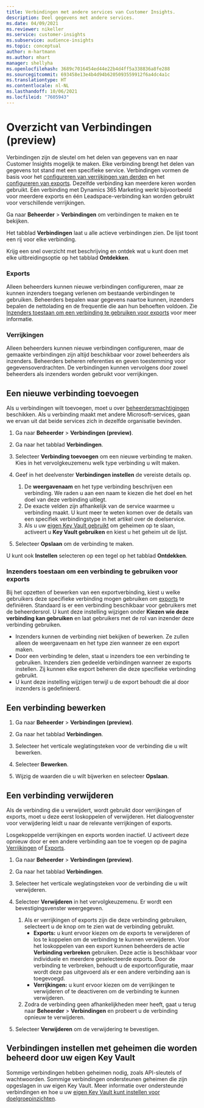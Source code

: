 ```yaml
---
title: Verbindingen met andere services van Customer Insights.
description: Deel gegevens met andere services.
ms.date: 04/09/2021
ms.reviewer: nikeller
ms.service: customer-insights
ms.subservice: audience-insights
ms.topic: conceptual
author: m-hartmann
ms.author: mhart
manager: shellyha
ms.openlocfilehash: 3689c7016454ed44e22b4d4ff5a338836a8fe288
ms.sourcegitcommit: 693458e13e4b4d94b6205093559912f6a4dc4a1c
ms.translationtype: HT
ms.contentlocale: nl-NL
ms.lasthandoff: 10/06/2021
ms.locfileid: "7605943"
---
```

# <a name="connections-preview-overview"></a>Overzicht van Verbindingen (preview)

Verbindingen zijn de sleutel om het delen van gegevens van en naar Customer Insights mogelijk te maken. Elke verbinding brengt het delen van gegevens tot stand met een specifieke service. Verbindingen vormen de basis voor het [configureren van verrijkingen van derden](enrichment-hub.md) en het [configureren van exports](export-destinations.md). Dezelfde verbinding kan meerdere keren worden gebruikt. Eén verbinding met Dynamics 365 Marketing werkt bijvoorbeeld voor meerdere exports en één Leadspace-verbinding kan worden gebruikt voor verschillende verrijkingen.

Ga naar **Beheerder** > **Verbindingen** om verbindingen te maken en te bekijken.

Het tabblad **Verbindingen** laat u alle actieve verbindingen zien. De lijst toont een rij voor elke verbinding. 

Krijg een snel overzicht met beschrijving en ontdek wat u kunt doen met elke uitbreidingsoptie op het tabblad **Ontdekken**.

### <a name="exports"></a>Exports

Alleen beheerders kunnen nieuwe verbindingen configureren, maar ze kunnen inzenders toegang verlenen om bestaande verbindingen te gebruiken. Beheerders bepalen waar gegevens naartoe kunnen, inzenders bepalen de nettolading en de frequentie die aan hun behoeften voldoen. Zie [Inzenders toestaan om een verbinding te gebruiken voor exports](#allow-contributors-to-use-a-connection-for-exports) voor meer informatie.

### <a name="enrichments"></a>Verrijkingen

Alleen beheerders kunnen nieuwe verbindingen configureren, maar de gemaakte verbindingen zijn altijd beschikbaar voor zowel beheerders als inzenders. Beheerders beheren referenties en geven toestemming voor gegevensoverdrachten. De verbindingen kunnen vervolgens door zowel beheerders als inzenders worden gebruikt voor verrijkingen.

## <a name="add-a-new-connection"></a>Een nieuwe verbinding toevoegen

Als u verbindingen wilt toevoegen, moet u over [beheerdersmachtigingen](permissions.md) beschikken. Als u verbinding maakt met andere Microsoft-services, gaan we ervan uit dat beide services zich in dezelfde organisatie bevinden.

1. Ga naar **Beheerder** > **Verbindingen (preview)**.

1. Ga naar het tabblad **Verbindingen**.

1. Selecteer **Verbinding toevoegen** om een nieuwe verbinding te maken. Kies in het vervolgkeuzemenu welk type verbinding u wilt maken.

1. Geef in het deelvenster **Verbindingen instellen** de vereiste details op. 
   1. De **weergavenaam** en het type verbinding beschrijven een verbinding. We raden u aan een naam te kiezen die het doel en het doel van deze verbinding uitlegt.
   1. De exacte velden zijn afhankelijk van de service waarmee u verbinding maakt. U kunt meer te weten komen over de details van een specifiek verbindingstype in het artikel over de doelservice.
   1. Als u uw [eigen Key Vault gebruikt](use-azure-key-vault.md) om geheimen op te slaan, activeert u **Key Vault gebruiken** en kiest u het geheim uit de lijst.

1. Selecteer **Opslaan** om de verbinding te maken.

U kunt ook **Instellen** selecteren op een tegel op het tabblad **Ontdekken**.

### <a name="allow-contributors-to-use-a-connection-for-exports"></a>Inzenders toestaan om een verbinding te gebruiken voor exports

Bij het opzetten of bewerken van een exportverbinding, kiest u welke gebruikers deze specifieke verbinding mogen gebruiken om [exports](export-destinations.md) te definiëren. Standaard is er een verbinding beschikbaar voor gebruikers met de beheerdersrol. U kunt deze instelling wijzigen onder **Kiezen wie deze verbinding kan gebruiken** en laat gebruikers met de rol van inzender deze verbinding gebruiken.

- Inzenders kunnen de verbinding niet bekijken of bewerken. Ze zullen alleen de weergavenaam en het type zien wanneer ze een export maken.
- Door een verbinding te delen, staat u inzenders toe een verbinding te gebruiken. Inzenders zien gedeelde verbindingen wanneer ze exports instellen. Zij kunnen elke export beheren die deze specifieke verbinding gebruikt.
- U kunt deze instelling wijzigen terwijl u de export behoudt die al door inzenders is gedefinieerd.

## <a name="edit-a-connection"></a>Een verbinding bewerken

1. Ga naar **Beheerder** > **Verbindingen (preview)**.

1. Ga naar het tabblad **Verbindingen**.

1. Selecteer het verticale weglatingsteken voor de verbinding die u wilt bewerken.

1. Selecteer **Bewerken**.

1. Wijzig de waarden die u wilt bijwerken en selecteer **Opslaan**.

## <a name="remove-a-connection"></a>Een verbinding verwijderen

Als de verbinding die u verwijdert, wordt gebruikt door verrijkingen of exports, moet u deze eerst loskoppelen of verwijderen. Het dialoogvenster voor verwijdering leidt u naar de relevante verrijkingen of exports. 

Losgekoppelde verrijkingen en exports worden inactief. U activeert deze opnieuw door er een andere verbinding aan toe te voegen op de pagina [Verrijkingen](enrichment-hub.md) of [Exports](export-destinations.md).

1. Ga naar **Beheerder** > **Verbindingen (preview)**.

1. Ga naar het tabblad **Verbindingen**.

1. Selecteer het verticale weglatingsteken voor de verbinding die u wilt verwijderen.

1. Selecteer **Verwijderen** in het vervolgkeuzemenu. Er wordt een bevestigingsvenster weergegeven.

   1. Als er verrijkingen of exports zijn die deze verbinding gebruiken, selecteert u de knop om te zien wat de verbinding gebruikt.
      - **Exports:** u kunt ervoor kiezen om de exports te verwijderen of los te koppelen om de verbinding te kunnen verwijderen. Voor het loskoppelen van een export kunnen beheerders de actie **Verbinding verbreken** gebruiken. Deze actie is beschikbaar voor individuele en meerdere geselecteerde exports. Door de verbinding te verbreken, behoudt u de exportconfiguratie, maar wordt deze pas uitgevoerd als er een andere verbinding aan is toegevoegd.
      - **Verrijkingen:** u kunt ervoor kiezen om de verrijkingen te verwijderen of te deactiveren om de verbinding te kunnen verwijderen. 
   1. Zodra de verbinding geen afhankelijkheden meer heeft, gaat u terug naar **Beheerder** > **Verbindingen** en probeert u de verbinding opnieuw te verwijderen.

1. Selecteer **Verwijderen** om de verwijdering te bevestigen.

## <a name="set-up-connections-with-secrets-managed-by-your-own-key-vault"></a>Verbindingen instellen met geheimen die worden beheerd door uw eigen Key Vault

Sommige verbindingen hebben geheimen nodig, zoals API-sleutels of wachtwoorden. Sommige verbindingen ondersteunen geheimen die zijn opgeslagen in uw eigen Key Vault. Meer informatie over ondersteunde verbindingen en hoe u uw [eigen Key Vault kunt instellen voor doelgroepinzichten](use-azure-key-vault.md).
